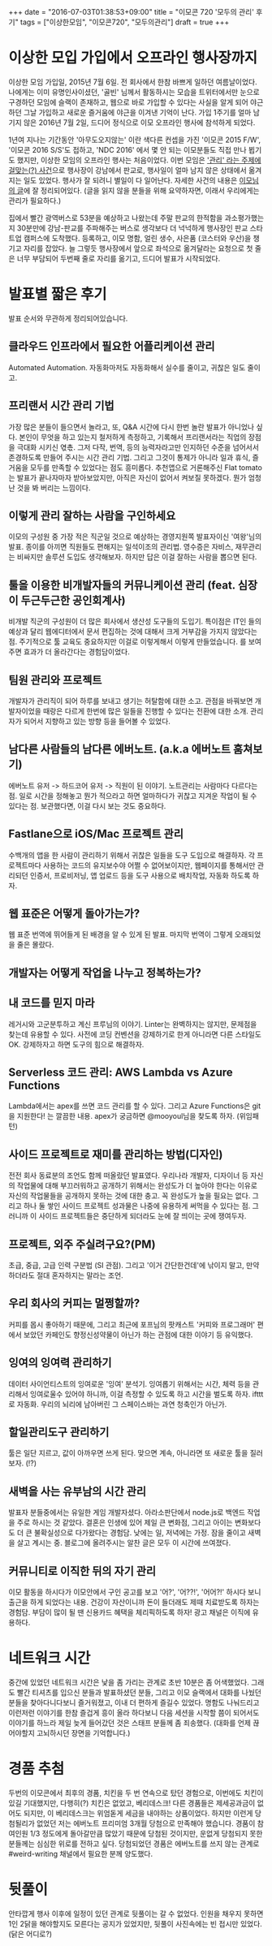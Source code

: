+++
date = "2016-07-03T01:38:53+09:00"
title = "이모콘 720 '모두의 관리' 후기"
tags = ["이상한모임", "이모콘720", "모두의관리"]
draft = true
+++

# 이상한 모입 가입에서 오프라인 행사장까지

이상한 모임 가입일, 2015년 7월 6일. 전 회사에서 한참 바쁘게 일하던 여름날이었다. 나에게는 이미 유명인사이셨던, '골빈' 님께서 활동하시는 모습을 트위터에서만 눈으로 구경하던 모임에 슬랙이 존재하고, 웹으로 바로 가입할 수 있다는 사실을 알게 되어 야근하던 그날 가입하고 새로운 즐거움에 야근을 이겨낸 기억이 난다. 가입 1주기를 얼마 남기지 않은 2016년 7월 2일, 드디어 정식으로 이모 오프라인 행사에 참석하게 되었다.

1년여 지나는 기간동안 '아무도오지않는' 이란 색다른 컨셉을 가진 '이모콘 2015 F/W', '이모콘 2016 S/S'도 접하고, 'NDC 2016' 에서 몇 안 되는 이모분들도 직접 만나 뵙기도 했지만, 이상한 모임의 오프라인 행사는 처음이었다. 이번 모임은 ['관리' 라는 주제에 걸맞는(?) 사건](https://minieetea.com/2016/06/archives/4619)으로 행사장이 강남에서 판교로, 행사일이 얼마 남지 않은 상태에서 옮겨지는 일도 있었다. 행사가 잘 되려니 별일이 다 일어난다. 자세한 사건의 내용은 [이모님의 글](https://minieetea.com/2016/06/archives/4619)에 잘 정리되어있다. (글을 읽지 않을 분들을 위해 요약하자면, 이래서 우리에게는 관리가 필요하다.)

집에서 빨간 광역버스로 53분을 예상하고 나왔는데 주말 판교의 한적함을 과소평가했는지 30분만에 강남-판교를 주파해주는 버스로 생각보다 더 넉넉하게 행사장인 판교 스타트업 캠퍼스에 도착했다. 등록하고, 이모 명함, 얼린 생수, 사은품 (코스터와 우산)을 챙기고 자리를 잡았다. 늘 그렇듯 행사장에서 앞으로 좌석으로 옮겨달라는 요청으로 첫 줄은 너무 부담되어 두번째 줄로 자리를 옮기고, 드디어 발표가 시작되었다.

# 발표별 짧은 후기

발표 순서와 무관하게 정리되어있습니다.

## 클라우드 인프라에서 필요한 어플리케이션 관리

Automated Automation. 자동화마저도 자동화해서 실수를 줄이고, 귀찮은 일도 줄이고.

## 프리랜서 시간 관리 기법

가장 많은 분들이 들으면서 놀라고, 또, Q&A 시간에 다시 한번 놀란 발표가 아니었나 싶다. 본인이 무엇을 하고 있는지 철저하게 측정하고, 기록해서 프리랜서라는 직업의 장점을 극대화 시키신 엯촋. 그저 다작, 번역, 등의 능력자라고만 인지하던 수준을 넘어서서 존경하도록 만들어 주시는 시간 관리 기법. 그리고 그것이 통제가 아니라 일과 휴식, 즐거움을 모두를 만족할 수 있었다는 점도 흥미롭다. 추천앱으로 거론해주신 Flat tomato는 발표가 끝나자마자 받아보았지만, 아직은 자신이 없어서 켜보질 못하겠다. 뭔가 엄청난 것을 봐 버리는 느낌이다.

## 이렇게 관리 잘하는 사람을 구인하세요

이모의 구성원 중 가장 적은 직군일 것으로 예상하는 경영지원쪽 발표자이신 '여왕'님의 발표. 종이를 아끼면 직원들도 편해지는 일석이조의 관리법. 영수증은 자비스, 재무관리는 비싸지만 솔루션 도입도 생각해보자. 하지만 답은 이걸 잘하는 사람을 뽑으면 된다.

## 툴을 이용한 비개발자들의 커뮤니케이션 관리 (feat. 심장이 두근두근한 공인회계사)

비개발 직군의 구성원이 더 많은 회사에서 생산성 도구들의 도입기. 특이점은 IT인 들의 예상과 달리 웹에디터에서 문서 편집하는 것에 대해서 크게 거부감을 가지지 않았다는 점. 주기적으로 툴 교육도 중요하지만 이걸로 이렇게해서 이렇게 만들었습니다. 를 보여주면 효과가 더 올라간다는 경험담이었다.

## 팀원 관리와 프로젝트

개발자가 관리직이 되어 하루를 보내고 생기는 허탈함에 대한 소고. 관점을 바꿔보면 개발자이었을 때랑은 다르게 한번에 많은 일들을 진행할 수 있다는 전환에 대한 소개. 관리자가 되어서 지향하고 있는 방향 등을 들어볼 수 있었다.

## 남다른 사람들의 남다른 에버노트. (a.k.a 에버노트 훔쳐보기)

에버노트 유저 -> 하드코어 유저 -> 직원이 된 이야기. 노트관리는 사람마다 다르다는 점. 일로 시간을 정해놓고 뭔가 적으라고 하면 얼마하다가 귀찮고 지겨운 작업이 될 수 있다는 점. 보관했다면, 이걸 다시 보는 것도 중요하다.

## Fastlane으로 iOS/Mac 프로젝트 관리

수백개의 앱을 한 사람이 관리하기 위해서 귀찮은 일들을 도구 도입으로 해결하자. 각 프로젝트마다 사용하는 코드의 유지보수야 어쩔 수 없어보이지만, 웹페이지를 통해서만 관리되던 인증서, 프로비저닝, 앱 업로드 등을 도구 사용으로 배치작업, 자동화 하도록 하자.

## 웹 표준은 어떻게 돌아가는가?

웹 표준 번역에 뛰어들게 된 배경을 알 수 있게 된 발표. 마지막 번역이 그렇게 오래되었을 줄은 몰랐다.

## 개발자는 어떻게 작업을 나누고 정복하는가?

## 내 코드를 믿지 마라

레거시와 고군분투하고 계신 프루님의 이야기. Linter는 완벽하지는 않지만, 문제점을 찾는데 유용할 수 있다. 사전에 코딩 컨벤션을 강제하기로 한게 아니라면 다른 스타일도 OK. 강제하자고 하면 도구의 힘으로 해결하자.

## Serverless 코드 관리: AWS Lambda vs Azure Functions

Lambda에서는 apex를 쓰면 코드 관리를 할 수 있다. 그리고 Azure Functions은 git을 지원한다! 는 깔끔한 내용. apex가 궁금하면 @mooyoul님을 찾도록 하자. (위임패턴)

## 사이드 프로젝트로 재미를 관리하는 방법(디자인)

전전 회사 동료분의 조언도 함께 떠올랐던 발표였다. 우리나라 개발자, 디자이너 등 자신의 작업물에 대해 부끄러워하고 공개하기 위해서는 완성도가 더 높아야 한다는 이유로 자신의 작업물들을 공개하지 못하는 것에 대한 충고. 꼭 완성도가 높을 필요는 없다. 그리고 하나 둘 쌓인 사이드 프로젝트 성과물은 나중에 유용하게 써먹을 수 있다는 점. 그러니까 이 사이드 프로젝트들은 중단하게 되더라도 눈에 잘 띄이는 곳에 쟁여두자.

## 프로젝트, 외주 주실려구요?(PM)

초급, 중급, 고급 인력 구분법 (SI 관점). 그리고 '이거 간단한건데'에 낚이지 말고, 만약 하더라도 절대 혼자하지는 말라는 조언.

## 우리 회사의 커피는 멀쩡할까?

커피를 몹시 좋아하기 때문에, 그리고 최근에 포프님의 팟캐스트 '커피와 프로그래머' 편에서 보았던 카페인도 향정신성약물이 아닌가 하는 관점에 대한 이야기 등 유익했다.

## 잉여의 잉여력 관리하기

데이터 사이언티스트의 잉여로운 '잉여' 분석기. 잉여롭기 위해서는 시간, 체력 등을 관리해서 잉여로울수 있어야 하니까, 이걸 측정할 수 있도록 하고 시간을 벌도록 하자. ifttt로 자동화. 우리의 뇌리에 남아버린 그 스페이스바는 과연 청축인가 아닌가.

## 할일관리도구 관리하기

툴은 일단 지르고, 값이 아까우면 쓰게 된다. 맞으면 계속, 아니라면 또 새로운 툴을 질러보자. (!?)

## 새벽을 사는 유부남의 시간 관리

발표자 분들중에서는 유일한 게임 개발자셨다. 아라소판단에서 node.js로 백엔드 작업을 주로 하시는 것 같았다. 결혼은 인생에 있어 제일 큰 변화점, 그리고 아이는 변화보다도 더 큰 불확실성으로 다가왔다는 경험담. 낮에는 일, 저녁에는 가정. 잠을 줄이고 새벽을 살고 계시는 중. 블로그에 올려주시는 알찬 글은 모두 이 시간에 쓰여졌다.

## 커뮤니티로 이직한 뒤의 자기 관리

이모 활동을 하시다가 이모안에서 구인 공고를 보고 '어?', '어??!', '어어?!' 하시다 보니 출근을 하게 되었다는 내용. 건강이 자산이니까 돈이 들더래도 제때 치료받도록 하자는 경험담. 부담이 많이 될 땐 신용카드 혜택을 체리픽하도록 하자! 광고 채널은 이직에 유용하다.

# 네트워크 시간

중간에 있었던 네트워크 시간은 낯을 좀 가리는 관계로 초반 10분은 좀 어색했었다. 그래도 빨간 티셔츠를 입으신 분들과 발표하셨던 분들, 그리고 이모 슬랙에서 대화를 나눴던 분들을 찾아다니다보니 즐거워졌고, 이내 더 편하게 즐길수 있었다. 명함도 나눠드리고 이런저런 이야기를 한참 즐겁게 흥이 올라 하다보니 다음 세션을 시작할 쯤이 되어서도 이야기를 하느라 제일 늦게 들어갔던 것은 스태프 분들께 좀 죄송했다. (대화를 언제  끊어야할지 고뇌하시던 장면을 기억합니다.)

# 경품 추첨

두번의 이모콘에서 최후의 경품, 치킨을 두 번 연속으로 탔던 경험으로, 이번에도 치킨이 있길 기대했지만, 다행히(?) 치킨은 없었고, 베리데스크! 다른 경품들은 제세공과금이 없어도 되지만, 이 베리데스크는 위엄돋게 세금을 내야하는 상품이었다. 하지만 이런게 당첨될리가 없었던 저는 에버노트 프리미엄 3개월 당첨으로 만족해야 했습니다. 경품이 참여인원 1/3 정도에게 돌아갈만큼 많았기 때문에 당첨된 것이지만, 운없게 당첨되지 못한 분들께는 심심한 위로를 전하고 싶다. 당첨되었던 경품은 에버노트를 쓰지 않는 관계로 #weird-writing 채널에서 필요한 분께 양도했다.

# 뒷풀이

안타깝게 행사 이후에 일정이 있던 관계로 뒷풀이는 갈 수 없었다. 인원을 채우지 못하면 1인 2닭을 해야할지도 모른다는 공지가 있었지만, 뒷풀이 사진속에는 빈 접시만 있었다. (닭은 어디로?)

# 




